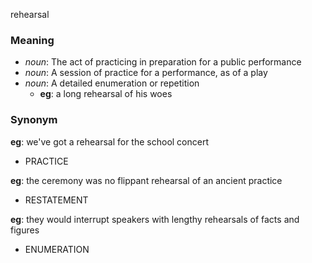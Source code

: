 rehearsal
### Meaning
+ _noun_: The act of practicing in preparation for a public performance
+ _noun_: A session of practice for a performance, as of a play
+ _noun_: A detailed enumeration or repetition
    + __eg__: a long rehearsal of his woes

### Synonym

__eg__: we've got a rehearsal for the school concert

+ PRACTICE

__eg__: the ceremony was no flippant rehearsal of an ancient practice

+ RESTATEMENT

__eg__: they would interrupt speakers with lengthy rehearsals of facts and figures

+ ENUMERATION


